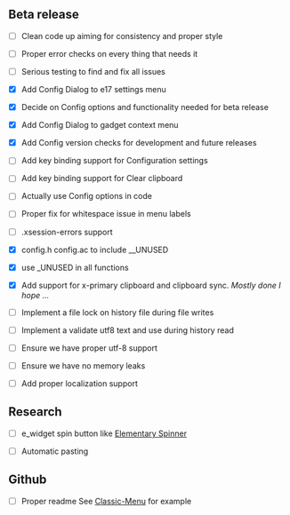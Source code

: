 Beta release
------------

- [ ] Clean code up aiming for consistency and proper style

- [ ] Proper error checks on every thing that needs it

- [ ] Serious testing to find and fix all issues

- [x] Add Config Dialog to e17 settings menu

- [x] Decide on Config options and functionality needed for beta release

- [x] Add Config Dialog to gadget context menu

- [x] Add Config version checks for development and future releases

- [ ] Add key binding support for Configuration settings 

- [ ] Add key binding support for Clear clipboard
 
- [ ] Actually use Config options in code

- [ ] Proper fix for whitespace issue in menu labels

- [ ] .xsession-errors support

- [x] config.h config.ac to include __UNUSED

- [x] use _UNUSED in all functions

- [x] Add support for x-primary clipboard and clipboard sync. *Mostly done I hope ...*
 
- [ ] Implement a file lock on history file during file writes

- [ ] Implement a validate utf8 text and use during history read
 
- [ ] Ensure we have proper utf-8 support

- [ ] Ensure we have no memory leaks

- [ ] Add proper localization support 


Research
--------

- [ ] e_widget spin button like [Elementary Spinner](https://docs.enlightenment.org/elementary/1.15.0/group__Spinner.html)
 
- [ ] Automatic pasting 

Github
------

- [ ] Proper readme See [Classic-Menu](https://github.com/rbtylee/Classic-Menu) for example

